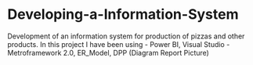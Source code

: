 # Developing-a-Information-System
Development of an information system for production of pizzas and other products.
In this project I have been using - Power BI, Visual Studio - Metroframework 2.0, ER_Model, DPP (Diagram Report Picture)
